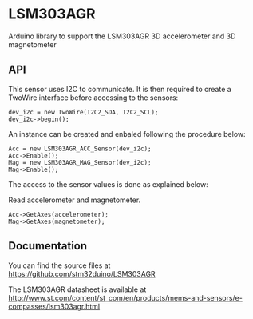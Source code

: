 # LSM303AGR
Arduino library to support the LSM303AGR 3D accelerometer and 3D magnetometer

## API

This sensor uses I2C to communicate. It is then required to create a TwoWire interface before accessing to the sensors:  

    dev_i2c = new TwoWire(I2C2_SDA, I2C2_SCL);  
    dev_i2c->begin();  

An instance can be created and enbaled following the procedure below:  

    Acc = new LSM303AGR_ACC_Sensor(dev_i2c);
    Acc->Enable();
    Mag = new LSM303AGR_MAG_Sensor(dev_i2c);  
    Mag->Enable();  

The access to the sensor values is done as explained below:  

  Read accelerometer and magnetometer.  

    Acc->GetAxes(accelerometer);
    Mag->GetAxes(magnetometer);  

## Documentation

You can find the source files at  
https://github.com/stm32duino/LSM303AGR

The LSM303AGR datasheet is available at  
http://www.st.com/content/st_com/en/products/mems-and-sensors/e-compasses/lsm303agr.html

